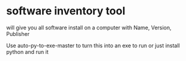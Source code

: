 # software inventory tool
will give you all software install on a computer with Name, Version, Publisher

Use auto-py-to-exe-master to turn this into an exe to run or just install python and run it
